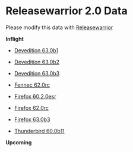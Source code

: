 

Releasewarrior 2.0 Data
=======================

Please modify this data with [Releasewarrior](https://github.com/mozilla-releng/releasewarrior-2.0)

**Inflight**

* [Devedition 63.0b1](/inflight/devedition/devedition-devedition-63.0b1.md)

* [Devedition 63.0b2](/inflight/devedition/devedition-devedition-63.0b2.md)

* [Devedition 63.0b3](/inflight/devedition/devedition-devedition-63.0b3.md)

* [Fennec 62.0rc](/inflight/fennec/fennec-release-rc-62.0rc.md)

* [Firefox 60.2.0esr](/inflight/firefox/firefox-esr60-60.2.0esr.md)

* [Firefox 62.0rc](/inflight/firefox/firefox-release-rc-62.0rc.md)

* [Firefox 63.0b3](/inflight/firefox/firefox-beta-63.0b3.md)

* [Thunderbird 60.0b11](/inflight/thunderbird/thunderbird-beta-60.0b11.md)

**Upcoming**


